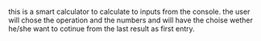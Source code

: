 this is a smart calculator to calculate to inputs from the console. the user will chose the operation and the numbers and will have 
the choise wether he/she want to cotinue from the last result as first entry. 
